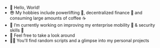 - 👋 Hello, World!
- 😎 My hobbies include powerlifting 💪, decentralized finance 💸 and consuming large amounts of coffee ☕
- 🌱 I’m currently working on improving my enterprise mobility 📱 & security skills 🔐
- 👀 Feel free to take a look around
- 👨‍💻 You'll find random scripts and a glimpse into my personal projects
